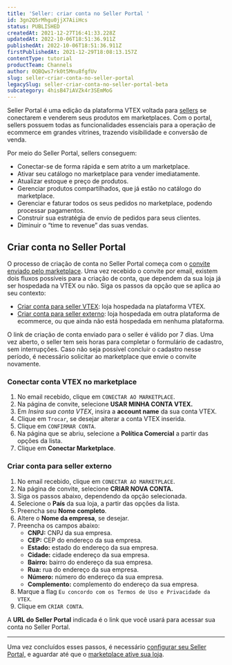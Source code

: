 ```yaml
---
title: 'Seller: criar conta no Seller Portal '
id: 3gn2Q5rMhgu0jjX7AiiHcs
status: PUBLISHED
createdAt: 2021-12-27T16:41:33.228Z
updatedAt: 2022-10-06T18:51:36.911Z
publishedAt: 2022-10-06T18:51:36.911Z
firstPublishedAt: 2021-12-29T18:08:13.157Z
contentType: tutorial
productTeam: Channels
author: 0QBQws7rk0t5Mnu8fgfUv
slug: seller-criar-conta-no-seller-portal
legacySlug: seller-criar-conta-no-seller-portal-beta
subcategory: 4hisB47iAVZk4r3SEmMoG
---
```


Seller Portal é uma edição da plataforma VTEX voltada para [sellers](https://help.vtex.com/pt/tutorial/marketplace-strategies-at-vtex--tutorials_402#vender-em-marketplace) se conectarem e venderem seus produtos em marketplaces. Com o portal, sellers possuem todas as
funcionalidades essenciais para a operação de ecommerce em grandes vitrines, trazendo visibilidade e conversão de venda.

Por meio do Seller Portal, sellers conseguem:

- Conectar-se de forma rápida e sem atrito a um marketplace.
- Ativar seu catálogo no marketplace para vender imediatamente.
- Atualizar estoque e preço de produtos.
- Gerenciar produtos compartilhados, que já estão no catálogo do marketplace.
- Gerenciar e faturar todos os seus pedidos no marketplace, podendo processar
pagamentos.
- Construir sua estratégia de envio de pedidos para seus clientes.
- Diminuir o “time to revenue” das suas vendas.

## Criar conta no Seller Portal

O processo de criação de conta no Seller Portal começa com o [convite enviado pelo  marketplace](https://help.vtex.com/pt/tutorial/marketplace-convite-de-sellers-beta--6rb2FkcslmDueJ689Ulb9A). Uma vez recebido o convite por email, existem dois fluxos possíveis para a criação de conta, que dependem da sua loja já ser hospedada na VTEX ou não. Siga os passos da opção que se aplica ao seu contexto:

- [Criar conta para seller VTEX](#conectar-conta-vtex-no-marketplace): loja hospedada na plataforma VTEX.    
- [Criar conta para seller externo](#criar-conta-para-seller-externo): loja hospedada em outra plataforma de ecommerce, ou que ainda não está hospedada em nenhuma plataforma.    

<div class="alert alert-info">
O link de criação de conta enviado para o seller é válido por 7 dias. Uma vez aberto, o seller tem seis horas para completar o formulário de cadastro, sem interrupções. Caso não seja possível concluir o cadastro nesse período, é necessário solicitar ao marketplace que envie o convite novamente.
</div>

### Conectar conta VTEX no marketplace

1. No email recebido, clique em `CONECTAR AO MARKETPLACE`.   
2. Na página de convite, selecione **USAR MINHA CONTA VTEX.**  
3. Em _Insira sua conta VTEX_, insira a **account name** da sua conta VTEX.  
4. Clique em `Trocar`, se desejar alterar a conta VTEX inserida.  
5. Clique em `CONFIRMAR CONTA`.  
6. Na página que se abriu, selecione a **Política Comercial** a partir das opções da lista.    
7. Clique em **Conectar Marketplace**. 

### Criar conta para seller externo

1. No email recebido, clique em `CONECTAR AO MARKETPLACE`.   
2. Na página de convite, selecione **CRIAR NOVA CONTA.**  
3. Siga os passos abaixo, dependendo da opção selecionada.  
4. Selecione o **País** da sua loja, a partir das opções da lista.   
5. Preencha seu **Nome completo**.    
6. Altere o **Nome da empresa**, se desejar.  
7. Preencha os campos abaixo:  
    - **CNPJ:** CNPJ da sua empresa.  
    - **CEP:** CEP do endereço da sua empresa.  
    - **Estado:** estado do endereço da sua empresa.  
    - **Cidade:** cidade endereço da sua empresa.  
    - **Bairro:** bairro do endereço da sua empresa.  
    - **Rua:** rua do endereço da sua empresa.  
    - **Número:** número do endereço da sua empresa.  
    - **Complemento:** complemento do endereço da sua empresa.  
8. Marque a flag `Eu concordo com os Termos de Uso e Privacidade da VTEX`.    
9. Clique em `CRIAR CONTA`.    

A **URL do Seller Portal** indicada é o link que você usará para acessar sua conta no Seller Portal.  

___________________

Uma vez concluídos esses passos, é necessário [configurar seu Seller Portal,](https://help.vtex.com/pt/tutorial/seller-portal-primeiros-passos--6w1vBdRH2uuBGmUqgNQjwK) e aguardar até que o [marketplace ative sua loja](https://help.vtex.com/pt/tutorial/marketplace-convite-de-sellers-beta--6rb2FkcslmDueJ689Ulb9A#conectar-seller).


